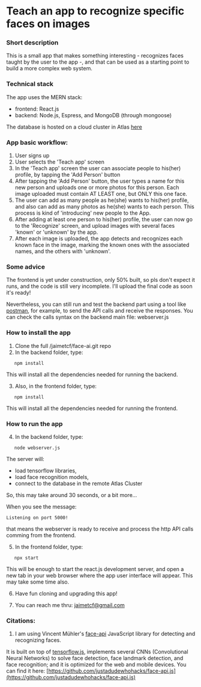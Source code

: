 # Teach an app to recognize specific faces on images

### Short description
This is a small app that makes something interesting - recognizes faces
taught by the user to the app -, and that can be used as a starting point 
to build a more complex web system.

### Technical stack
The app uses the MERN stack:
- frontend: React.js
- backend: Node.js, Espress, and MongoDB (through mongoose)

The database is hosted on a cloud cluster in Atlas [here](https://www.mongodb.com/)


### App basic workflow:
1. User signs up
2. User selects the 'Teach app' screen
3. In the 'Teach app' screen the user can associate people
   to his(her) profile, by tapping the 'Add Person' button
4. After tapping the 'Add Person' button, the user types a name for this new person 
   and uploads one or more photos for this person. 
   Each image uploaded must contain AT LEAST one, but ONLY this one face.
5. The user can add as many people as he(she) wants to his(her) profile, and also can
   add as many photos as he(she) wants to each person.
   This process is kind of 'introducing' new people to the App.
6. After adding at least one person to his(her) profile, the user can now go to the 
   'Recognize' screen, and upload images with several faces 'known' or 'unknown' by the app.
7. After each image is uploaded, the app detects and recognizes each known face in the 
   image, marking the known ones with the associated names, and the others with 'unknown'.


### Some advice
The frontend is yet under construction, only 50% built, so pls don't expect it runs,
and the code is still very incomplete. 
I'll upload the final code as soon it's ready!

Nevertheless, you can still run and test the backend part using a tool like [postman](https://www.postman.com/),
for example, to send the API calls and receive the responses. 
You can check the calls syntax on the backend main file: webserver.js


### How to install the app
1. Clone the full /jaimetcf/face-ai.git repo
2. In the backend folder, type:
```
   npm install
```
This will install all the dependencies needed for running the backend.

3. Also, in the frontend folder, type:
```
   npm install
```
This will install all the dependencies needed for running the frontend.


### How to run the app
4. In the backend folder, type:
```
   node webserver.js
```
The server will:
- load tensorflow libraries, 
- load face recognition models,
- connect to the database in the remote Atlas Cluster

So, this may take around 30 seconds, or a bit more...

When you see the message: 
```
Listening on port 5000!
```
that means the webserver is ready to receive and process the http API calls 
comming from the frontend.


5. In the frontend folder, type:
```
   npx start
```
This will be enough to start the react.js development server, and open a new tab in your 
web browser where the app user interface will appear. 
This may take some time also.

6. Have fun cloning and upgrading this app!

7. You can reach me thru: jaimetcf@gmail.com




### Citations:

1. I am using Vincent Mühler's [face-api](https://github.com/justadudewhohacks/face-api.js) JavaScript library for detecting and recognizing faces. 

It is built on top of [tensorflow.js](https://www.tensorflow.org/js), implements several CNNs (Convolutional Neural Networks) 
to solve face detection, face landmark detection, and face recognition; and it is optimized for the web and mobile devices. You can find it here: [https://github.com/justadudewhohacks/face-api.js](https://github.com/justadudewhohacks/face-api.js)

